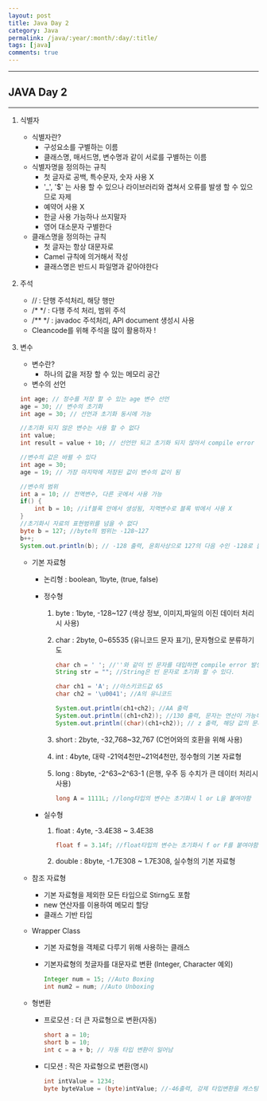 ```yaml
---
layout: post
title: Java Day 2
category: Java
permalink: /java/:year/:month/:day/:title/
tags: [java]
comments: true
---
```


---

## JAVA Day 2

---

1. 식별자

   - 식별자란?
     - 구성요소를 구별하는 이름
     - 클래스명, 매서드명, 변수명과 같이 서로를 구별하는 이름
   - 식별자명을 정의하는 규칙
     - 첫 글자로 공백, 특수문자, 숫자 사용 X
     - '\_', '$' 는 사용 할 수 있으나 라이브러리와 겹쳐서 오류를 발생 할 수 있으므로 자제
     - 예약어 사용 X
     - 한글 사용 가능하나 쓰지말자
     - 영어 대소문자 구별한다
   - 클래스명을 정의하는 규칙
     - 첫 글자는 항상 대문자로
     - Camel 규칙에 의거해서 작성
     - 클래스명은 반드시 파일명과 같아야한다

2. 주석

   - // : 단행 주석처리, 해당 행만
   - /\* \*/ : 다행 주석 처리, 범위 주석
   - /\*\* \*/ : javadoc 주석처리, API document 생성시 사용
   - Cleancode를 위해 주석을 많이 활용하자 !

3. 변수

   - 변수란?
     - 하나의 값을 저장 할 수 있는 메모리 공간
   - 변수의 선언

   ```java
   int age; // 정수를 저장 할 수 있는 age 변수 선언
   age = 30; // 변수의 초기화
   int age = 30; // 선언과 초기화 동시에 가능

   //초기화 되지 않은 변수는 사용 할 수 없다
   int value;
   int result = value + 10; // 선언만 되고 초기화 되지 않아서 compile error 발생

   //변수의 값은 바뀔 수 있다
   int age = 30;
   age = 19; // 가장 마지막에 저장된 값이 변수의 값이 됨

   //변수의 범위
   int a = 10; // 전역변수, 다른 곳에서 사용 가능
   if() {
       int b = 10; //if블록 안에서 생성됨, 지역변수로 블록 밖에서 사용 X
   }
   //초기화시 자료의 표현범위를 넘을 수 없다
   byte b = 127; //byte의 범위는 -128~127
   b++;
   System.out.println(b); // -128 출력, 윤회사상으로 127의 다음 수인 -128로 돌아감
   ```

   - 기본 자료형

     - 논리형 : boolean, 1byte, (true, false)

     - 정수형

       1. byte : 1byte, -128~127 (색상 정보, 이미지,파일의 이진 데이터 처리시 사용)

       2. char : 2byte, 0~65535 (유니코드 문자 표기), 문자형으로 분류하기도

          ```java
          char ch = ' '; //''와 같이 빈 문자를 대입하면 compile error 발생
          String str = ""; //String은 빈 문자로 초기화 할 수 있다.

          char ch1 = 'A'; //아스키코드값 65
          char ch2 = '\u0041'; //A의 유니코드

          System.out.println(ch1+ch2); //AA 출력
          System.out.println((ch1+ch2)); //130 출력, 문자는 연산이 가능하면 연산을 수행함
          System.out.println((char)(ch1+ch2)); // z 출력, 해당 값의 문자 출력
          ```

       3. short : 2byte, -32,768~32,767 (C언어와의 호환을 위해 사용)

       4. int : 4byte, 대략 -21억4천만~21억4천만, 정수형의 기본 자료형

       5. long : 8byte, -2^63~2^63-1 (은행, 우주 등 수치가 큰 데이터 처리시 사용)

          ```java
          long A = 1111L; //long타입의 변수는 초기화시 l or L을 붙여야함
          ```

     - 실수형

       1. float : 4yte, -3.4E38 ~ 3.4E38

          ```java
          float f = 3.14f; //float타입의 변수는 초기화시 f or F를 붙여야함
          ```

       2. double : 8byte, -1.7E308 ~ 1.7E308, 실수형의 기본 자료형

   - 참조 자료형

     - 기본 자료형을 제외한 모든 타입으로 Stirng도 포함
     - new 연산자를 이용하여 메모리 할당
     - 클래스 기반 타입

   - Wrapper Class

     - 기본 자료형을 객체로 다루기 위해 사용하는 클래스

     - 기본자료형의 첫글자를 대문자로 변환 (Integer, Character 예외)

       ```java
       Integer num = 15; //Auto Boxing
       int num2 = num; //Auto Unboxing
       ```

   - 형변환

     - 프로모션 : 더 큰 자료형으로 변환(자동)

       ```java
       short a = 10;
       short b = 10;
       int c = a + b; // 자동 타입 변환이 일어남
       ```

     - 디모션 : 작은 자료형으로 변환(명시)

       ```java
       int intValue = 1234;
       byte byteValue = (byte)intValue; //-46출력, 강제 타입변환을 캐스팅이라 한다, 쓰레기값이 나오지 않도록 주의
       ```
